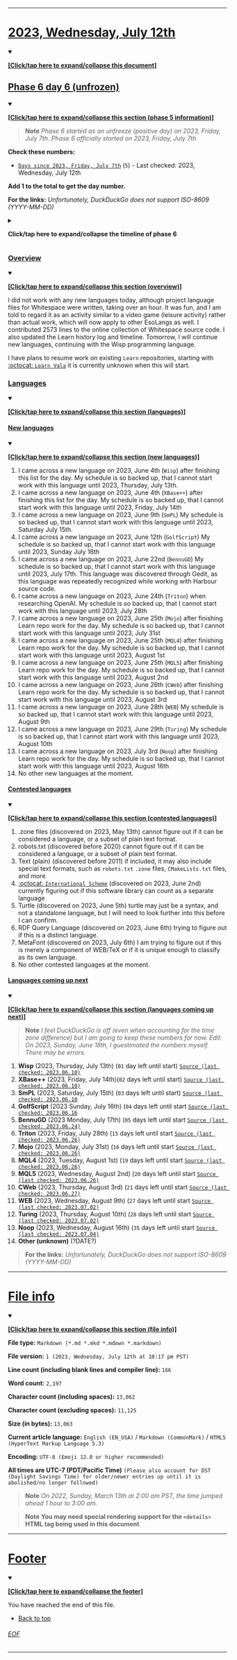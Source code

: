 	
***

# [2023, Wednesday, July 12th](#2023-Wednesday-July-12th)

<details open><summary><p lang="en"><b><u>[Click/tap here to expand/collapse this document]</u></b></p></summary>

## [Phase 6 day 6 (unfrozen)](#Phase-6-day-6-unfrozen)

<details open><summary><p lang="en"><b><u>[Click/tap here to expand/collapse this section (phase 5 information)]</u></b></p></summary>

> **Note** _Phase 6 started as an unfreeze (positive day) on 2023, Friday, July 7th. Phase 6 officially started on 2023, Friday, July 7th_

**Check these numbers:**

- [`Days since 2023, Friday, July 7th`](https://duckduckgo.com/?q=days+since+july+7th+2023&t=ffab&ia=answer) (`5`) - Last checked: 2023, Wednesday, July 12th

**Add 1 to the total to get the day number.**

**For the links:** _Unfortunately, DuckDuckGo does not support ISO-8609 (YYYY-MM-DD)_

<details><summary><p><b>Click/tap here to expand/collapse the timeline of phase 6</b></p></summary>

| Day # | Frozen? | Phase 6 date | Notes |
|---|---|---|---|
| 001 | False | 2023, Friday, July 7th | **Phase 6 started on 2023, Friday, July 7th. It is unofficially called `the Cairo phase` (since the first language worked with in the phase is the Cairo programming language) and will last until I reach 600 total languages. Previously, there was no structure for what qualified phase 5 to end or start, so a goal was needed. This change was long overdue.** (worked with Cairo language) |
| 002 | True | 2023, Saturday, July 8th | **No new languages were worked with today, a timeline was added, and icons were added for Cairo a day late** |
| 003 | True | 2023, Sunday, July 9th | **No new languages were worked with today, no progress was made on the project, except for ANSI naming decisions for the next day** |
| 004 | False | 2023, Monday, July 10th | **Work with the Plankalkül language was done today, but project language files could not be created due to a lack of string or comment support, and an inability to figure out how to do this with just numbers. The dail blog and timeline were also updated.** |
| 005 | False | 2023, Tuesday, July 11th | **Work with the Whitespace language was done today, but the language was a difficult one, and I didn't have the time to finish today due to severe procrastination. My plan is to make a file for Whitespace with source code examples for every individual letter and character that I need, and then I can copy and paste it into an extremely long file. I have 2 more days to try and do this.** |
| 006 | True | 2023, Wednesday, July 12th | **No new languages were worked with today, project language files for Whitespace were written, taking over an hour. It was fun, and I am told to regard it as an activity similar to a video game (leisure activity) rather than actual work, which will now apply to other EsoLangs as well. I contributed 2573 lines to the online collection of Whitespace source code. I also updated the Learn history log and timeline.** |

</details>

</details>

### [Overview](#Overview)

<details open><summary><p lang="en"><b><u>[Click/tap here to expand/collapse this section (overview)]</u></b></p></summary>

I did not work with any new languages today, although project language files for Whitespace were written, taking over an hour. It was fun, and I am told to regard it as an activity similar to a video game (leisure activity) rather than actual work, which will now apply to other EsoLangs as well. I contributed 2573 lines to the online collection of Whitespace source code. I also updated the Learn history log and timeline. Tomorrow, I will continue new languages, continuing with the Wisp programming language.

I have plans to resume work on existing `Learn` repositories, starting with [:octocat: `Learn Vala`](https://github.com/seanpm2001/Learn-Vala/) it is currently unknown when this will start.

</details>

### [Languages](#Languages)

<details open><summary><p lang="en"><b><u>[Click/tap here to expand/collapse this section (languages)]</u></b></p></summary>

#### [New languages](#New-languages)

<details open><summary><p lang="en"><b><u>[Click/tap here to expand/collapse this section (new languages)]</u></b></p></summary>

1. I came across a new language on 2023, June 4th (`Wisp`) after finishing this list for the day. My schedule is so backed up, that I cannot start work with this language until 2023, Thursday, July 13th.
2. I came across a new language on 2023, June 4th (`XBase++`) after finishing this list for the day. My schedule is so backed up, that I cannot start work with this language until 2023, Friday, July 14th
3. I came across a new language on 2023, June 9th (`SmPL`) My schedule is so backed up, that I cannot start work with this language until 2023, Saturday July 15th.
4. I came across a new language on 2023, June 12th (`GolfScript`) My schedule is so backed up, that I cannot start work with this language until 2023, Sunday July 16th
5. I came across a new language on 2023, June 22nd (`BennuGD`) My schedule is so backed up, that I cannot start work with this language until 2023, July 17th. This language was discovered through Gedit, as this language was repeatedly recognized while working with Harbour source code.
6. I came across a new language on 2023, June 24th (`Triton`) when researching OpenAI. My schedule is so backed up, that I cannot start work with this language until 2023, July 28th
7. I came across a new language on 2023, June 25th (`Mojo`) after finishing Learn repo work for the day. My schedule is so backed up, that I cannot start work with this language until 2023, July 31st
8. I came across a new language on 2023, June 25th (`MQL4`) after finishing Learn repo work for the day. My schedule is so backed up, that I cannot start work with this language until 2023, August 1st
9. I came across a new language on 2023, June 25th (`MQL5`) after finishing Learn repo work for the day. My schedule is so backed up, that I cannot start work with this language until 2023, August 2nd
10. I came across a new language on 2023, June 26th (`CWeb`) after finishing Learn repo work for the day. My schedule is so backed up, that I cannot start work with this language until 2023, August 3rd
11. I came across a new language on 2023, June 28th (`WEB`) My schedule is so backed up, that I cannot start work with this language until 2023, August 9th
12. I came across a new language on 2023, June 29th (`Turing`) My schedule is so backed up, that I cannot start work with this language until 2023, August 10th
13. I came across a new language on 2023, July 3rd (`Noop`) after finishing Learn repo work for the day. My schedule is so backed up, that I cannot start work with this language until 2023, August 16th
14. No other new languages at the moment.

</details> <!-- End: New languages !-->

#### [Contested languages](#Contested-languages)

<details open><summary><p lang="en"><b><u>[Click/tap here to expand/collapse this section (contested languages)]</u></b></p></summary>

1. .zone files (discovered on 2023, May 13th) cannot figure out if it can be considered a language, or a subset of plain text format.
2. robots.txt (discovered before 2020) cannot figure out if it can be considered a language, or a subset of plain text format.
3. Text (plain) (discovered before 2011) if included, it may also include special text formats, such as `robots.txt` `.zone` files, `CMakeLists.txt` files, and more
4. [:octocat: `International Scheme`](https://github.com/metaphorm/international-scheme/) (discovered on 2023, June 2nd) currently figuring out if this software library can count as a separate language
5. Turtle (discovered on 2023, June 5th) turtle may just be a syntax, and not a standalone language, but I will need to look further into this before I can confirm.
6. RDF Query Language (discovered on 2023, June 6th) trying to figure out if this is a distinct language.
7. MetaFont (discovered on 2023, July 6th) I am trying to figure out if this is merely a component of WEB/TeX or if it is unique enough to classify as its own language.
8. No other contested languages at the moment.

</details> <!-- End: Contested languages !-->

#### [Languages coming up next](#Languages-coming-up-next)

<details open><summary><p lang="en"><b><u>[Click/tap here to expand/collapse this section (languages coming up next)]</u></b></p></summary>

> **Note** _I feel DuckDuckGo is off (even when accounting for the time zone difference) but I am going to keep these numbers for now. Edit: On 2023, Sunday, June 18th, I guestimated the numbers myself. There may be errors._

1. **Wisp** (2023, Thursday, July 13th) (`01` day left until start) [`Source (last checked: 2023.06.10)`](https://duckduckgo.com/?q=days+until+july+13th+2023&t=ffab&ia=answer)
2. **XBase++** (2023, Friday, July 14th)(`02` days left until start) [`Source (last checked: 2023.06.10)`](https://duckduckgo.com/?q=days+until+july+14th+2023&t=ffab&ia=answer)
3. **SmPL** (2023, Saturday, July 15th) (`03` days left until start) [`Source (last checked: 2023.06.10`](https://duckduckgo.com/?q=days+until+july+15th+2023&t=ffab&ia=answer)
4. **GolfScript** (2023 Sunday, July 16th) (`04` days left until start [`Source (last checked: 2023.06.16`](https://duckduckgo.com/?q=days+until+july+16th+2023&t=ffab&ia=answer)
5. **BennuGD** (2023 Monday, July 17th) (`05` days left until start [`Source (last checked: 2023.06.24)`](https://duckduckgo.com/?q=days+until+july+17th+2023&t=ffab&ia=answer)
6. **Triton** (2023, Friday, July 28th) (`15` days left until start [`Source (last checked: 2023.06.26)`](https://duckduckgo.com/?q=days+until+july+28th+2023&t=ffab&ia=answer)
7. **Mojo** (2023, Monday, July 31st) (`16` days left until start [`Source (last checked: 2023.06.26)`](https://duckduckgo.com/?q=days+until+july+31st+2023&t=ffab&ia=answer)
8. **MQL4** (2023, Tuesday, August 1st) (`19` days left until start [`Source (last checked: 2023.06.26)`](https://duckduckgo.com/?q=days+until+august-1st+2023&t=ffab&ia=answer)
9. **MQL5** (2023, Wednesday, August 2nd) (`20` days left until start [`Source (last checked: 2023.06.26)`](https://duckduckgo.com/?q=days+until+august-2nd+2023&t=ffab&ia=answer)
10. **CWeb** (2023, Thursday, August 3rd) (`21` days left until start [`Source (last checked: 2023.06.27)`](https://duckduckgo.com/?q=days+until+august-3rd+2023&t=ffab&ia=answer)
11. **WEB**  (2023, Wednesday, August 9th) (`27` days left until start [`Source (last checked: 2023.07.02)`](https://duckduckgo.com/?q=days+until+august-9th+2023&t=ffab&ia=answer)
12. **Turing** (2023, Thursday, August 10th) (`28` days left until start [`Source (last checked: 2023.07.02)`](https://duckduckgo.com/?q=days+until+august-10th+2023&t=ffab&ia=answer)
13. **Noop** (2023, Wednesday, August 16th) (`35` days left until start [`Source (last checked: 2023.07.04)`](https://duckduckgo.com/?q=days+until+august-16th+2023&t=ffab&ia=answer)
14. **Other (unknown)** (?DATE?)

> **For the links:** _Unfortunately, DuckDuckGo does not support ISO-8609 (YYYY-MM-DD)_

</details> <!-- End: Languages coming up next !-->

<!-- Today wasn't planned to be a development day for new repositories. I am taking a temporary break from it to work on other projects. If I can gather more languages, I might start phase 4 (2022) earlier. <!-- Work is being done to get the [`Learn`](https://github.com/seanpm2001/Learn/) repository back up to date, as I couldn't keep up in the last 3 days of phase 3 of 2022. The current phase finished yesterday (2022, Tuesday, November 29th) new repositories are expected to start being created at an unknown time in 2022 December. !--> 

</details> <!-- End: languages !-->
<!-- This is the end of phase 4 (2022) of the acceleration project for `seanpm2001/Learn`. !-->

***

# [File info](#File-info)

<details open><summary><p lang="en"><b><u>[Click/tap here to expand/collapse this section (file info)]</u></b></p></summary>

**File type:** `Markdown (*.md *.mkd *.mdown *.markdown)`

**File version:** `1 (2023, Wednesday, July 12th at 10:17 pm PST)`

**Line count (including blank lines and compiler line):** `166`

**Word count:** `2,197`

**Character count (including spaces):** `13,062`

**Character count (excluding spaces):** `11,125`

**Size (in bytes):** `13,063`

**Current article language:** `English (EN_USA)` / `Markdown (CommonMark)` / `HTML5 (HyperText Markup Language 5.3)`

**Encoding:** `UTF-8 (Emoji 12.0 or higher recommended)`

**All times are UTC-7 (PDT/Pacific Time)** `(Please also account for DST (Daylight Savings Time) for older/newer entries up until it is abolished/no longer followed)`

> **Note** _On 2022, Sunday, March 13th at 2:00 am PST, the time jumped ahead 1 hour to 3:00 am._

> **Note** **You may need special rendering support for the `<details>` HTML tag being used in this document**

</details>

</details>

***

# [Footer](#Footer)

<details open><summary><p lang="en"><b><u>[Click/tap here to expand/collapse the footer]</u></b></p></summary>

You have reached the end of this file.

- [Back to top](#2023-Wednesday-July-12th)

</details>

###### [EOF](#EOF)

***
